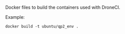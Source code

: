 Docker files to build the containers used with DroneCI.

Example:
```
docker build -t ubuntu/qp2_env .

```

